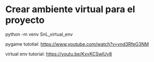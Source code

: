# Crear ambiente virtual para el proyecto
python -m venv SnL_virtual_env

pygame tutotial:
https://www.youtube.com/watch?v=vnd3RfeG3NM

virtual env tutorial:
https://youtu.be/KxvKCSwlUv8